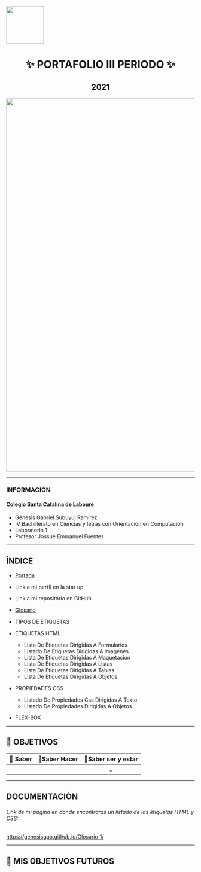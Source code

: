 <img width="100px"  src="https://static.wixstatic.com/media/d1b317_30d85a06c73e4bc7bf0952829a1cddb1~mv1.png/v1/crop/x_0,y_4,w_775,h_349/fill/w_408,h_172,al_c,q_85,usm_0.66_1.00_0.01/d1b317_30d85a06c73e4bc7bf0952829a1cddb1~mv1.webp">
<h1 align= "center">
✨ PORTAFOLIO III PERIODO ✨
</h1>
<h2 align="center">
2021
</h2>
<img width="1000px" src="https://definicion.de/wp-content/uploads/2008/03/computadora-1.jpg">

------------

### INFORMACIÓN

#### Colegio Santa Catalina de Laboure

- Génesis Gabriel Subuyuj Ramírez
- IV Bachillerato en Ciencias y letras con Orientación en Computación
- Laboratorio 1
- Profesor Jossue Emmanuel Fuentes
------------

## ÍNDICE
- [Portada](https://genesisgab.github.io/Glosario_1/ "Portada")
 - Link a mi perfil en la star up
 - Link a mi repositorio en GitHub
- [Glosario](https://genesisgab.github.io/Glosario_1/glosario.html "Glosario")
 - TIPOS DE ETIQUETAS
 - ETIQUETAS HTML
   - Lista De Etiquetas Dirigidas A Formularios
   - Listado De Etiquetas Dirigidas A Imagenes
   - Lista De Etiquetas Dirigidas A Maquetacion
   - Lista De Etiquetas Dirigidas A Listas
   - Lista De Etiquetas Dirigidas A Tablas
   - Lista De Etiquetas Dirigidas A Objetos

 - PROPIEDADES CSS
   - Listado De Propiedades Css Dirigidas A Texto
   - Listado De Propiedades Dirigidas A Objetos

 - FLEX-BOX



------------
## 🌠 OBJETIVOS 

| 🌟 Saber | 🌟Saber Hacer  | 🌟Saber ser y estar |
| :------------: | :------------: | :------------: |
|    |   |  .. |

------------

## DOCUMENTACIÓN

######  Link de mi pagina en donde encontraras un listado de las etiquetas HTML y CSS:
https://genesisgab.github.io/Glosario_1/

------------

## 📔 MIS OBJETIVOS FUTUROS
